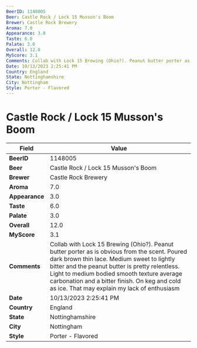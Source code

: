 ```yaml
---
BeerID: 1148005
Beer: Castle Rock / Lock 15 Musson's Boom
Brewer: Castle Rock Brewery
Aroma: 7.0
Appearance: 3.0
Taste: 6.0
Palate: 3.0
Overall: 12.0
MyScore: 3.1
Comments: Collab with Lock 15 Brewing (Ohio?). Peanut butter porter as is obvious from the scent. Poured dark brown thin lace. Medium sweet to lightly bitter and the peanut butter is pretty relentless. Light to medium bodied smooth texture average carbonation and a bitter finish. On keg and cold as ice. That may explain my lack of enthusiasm
Date: 10/13/2023 2:25:41 PM
Country: England
State: Nottinghamshire
City: Nottingham
Style: Porter - Flavored
---
```


# Castle Rock / Lock 15 Musson's Boom

| Field         | Value |
|---------------|-------|
| **BeerID** | 1148005 |
| **Beer** | Castle Rock / Lock 15 Musson's Boom |
| **Brewer** | Castle Rock Brewery |
| **Aroma** | 7.0 |
| **Appearance** | 3.0 |
| **Taste** | 6.0 |
| **Palate** | 3.0 |
| **Overall** | 12.0 |
| **MyScore** | 3.1 |
| **Comments** | Collab with Lock 15 Brewing (Ohio?). Peanut butter porter as is obvious from the scent. Poured dark brown thin lace. Medium sweet to lightly bitter and the peanut butter is pretty relentless. Light to medium bodied smooth texture average carbonation and a bitter finish. On keg and cold as ice. That may explain my lack of enthusiasm  |
| **Date** | 10/13/2023 2:25:41 PM |
| **Country** | England |
| **State** | Nottinghamshire |
| **City** | Nottingham |
| **Style** | Porter - Flavored |
